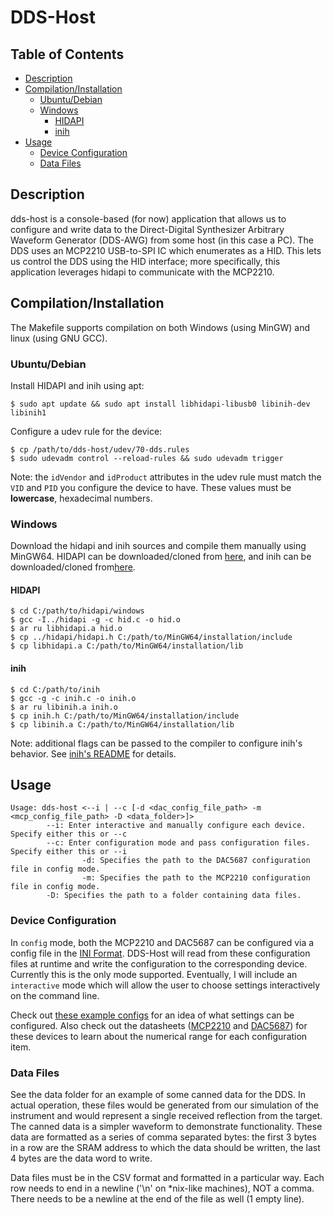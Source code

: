 # DDS-Host

## Table of Contents
* [Description](#description)
* [Compilation/Installation](#compilationinstallation)
  * [Ubuntu/Debian](#ubuntudebian)
  * [Windows](#windows)
    * [HIDAPI](#hidapi)
    * [inih](#inih)
* [Usage](#usage)
  * [Device Configuration](#device-configuration)
  * [Data Files](#data-files)


## Description
dds-host is a console-based (for now) application that allows us to configure and write data to the Direct-Digital Synthesizer Arbitrary Waveform Generator (DDS-AWG) from some host (in this case a PC). The DDS uses an MCP2210 USB-to-SPI IC which enumerates as a HID. This lets us control the DDS using the HID interface; more specifically, this application leverages hidapi to communicate with the MCP2210.

## Compilation/Installation
The Makefile supports compilation on both Windows (using MinGW) and linux (using GNU GCC).

### Ubuntu/Debian
Install HIDAPI and inih using apt:
```
$ sudo apt update && sudo apt install libhidapi-libusb0 libinih-dev libinih1
```

Configure a udev rule for the device:
```
$ cp /path/to/dds-host/udev/70-dds.rules
$ sudo udevadm control --reload-rules && sudo udevadm trigger
```
Note: the `idVendor` and `idProduct` attributes in the udev rule must match the `VID` and `PID` you configure the device to have. These values must be **lowercase**, hexadecimal numbers.

### Windows
Download the hidapi and inih sources and compile them manually using MinGW64. HIDAPI can be downloaded/cloned from [here](https://github.com/libusb/hidapi), and inih can be downloaded/cloned from[here](https://github.com/benhoyt/inih).

#### HIDAPI
```
$ cd C:/path/to/hidapi/windows
$ gcc -I../hidapi -g -c hid.c -o hid.o
$ ar ru libhidapi.a hid.o
$ cp ../hidapi/hidapi.h C:/path/to/MinGW64/installation/include
$ cp libhidapi.a C:/path/to/MinGW64/installation/lib
```

#### inih
```
$ cd C:/path/to/inih
$ gcc -g -c inih.c -o inih.o
$ ar ru libinih.a inih.o
$ cp inih.h C:/path/to/MinGW64/installation/include
$ cp libinih.a C:/path/to/MinGW64/installation/lib
```
Note: additional flags can be passed to the compiler to configure inih's behavior. See [inih's README](https://github.com/benhoyt/inih/blob/master/README.md) for details.

## Usage
```
Usage: dds-host <--i | --c [-d <dac_config_file_path> -m <mcp_config_file_path> -D <data_folder>]>
        --i: Enter interactive and manually configure each device. Specify either this or --c
        --c: Enter configuration mode and pass configuration files. Specify either this or --i
                -d: Specifies the path to the DAC5687 configuration file in config mode.
                -m: Specifies the path to the MCP2210 configuration file in config mode.
        -D: Specifies the path to a folder containing data files.
```

### Device Configuration
In `config` mode, both the MCP2210 and DAC5687 can be configured via a config file in the [INI Format](https://en.wikipedia.org/wiki/INI_file). DDS-Host will read from these configuration files at runtime and write the configuration to the corresponding device. Currently this is the only mode supported. Eventually, I will include an `interactive` mode which will allow the user to choose settings interactively on the command line.

Check out [these example configs](../tree/develop/cfg) for an idea of what settings can be configured. Also check out the datasheets ([MCP2210](https://ww1.microchip.com/downloads/en/DeviceDoc/22288A.pdf) and [DAC5687](https://www.ti.com/lit/gpn/dac5687)) for these devices to learn about the numerical range for each configuration item.

### Data Files
See the data folder for an example of some canned data for the DDS. In actual operation, these files would be generated from our simulation of the instrument and would represent a single received reflection from the target. The canned data is a simpler waveform to demonstrate functionality. These data are formatted as a series of comma separated bytes: the first 3 bytes in a row are the SRAM address to which the data should be written, the last 4 bytes are the data word to write.

Data files must be in the CSV format and formatted in a particular way. Each row needs to end in a newline ('\n' on \*nix-like machines), NOT a comma. There needs to be a newline at the end of the file as well (1 empty line).
